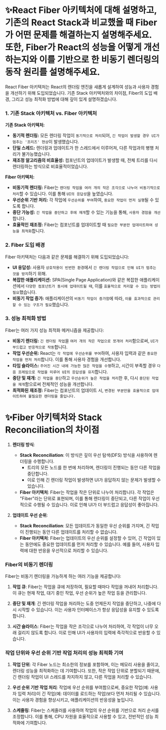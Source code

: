 # ✨React Fiber 아키텍처에 대해 설명하고, 기존의 React Stack과 비교했을 때 Fiber가 어떤 문제를 해결하는지 설명해주세요. 또한, Fiber가 React의 성능을 어떻게 개선하는지와 이를 기반으로 한 비동기 렌더링의 동작 원리를 설명해주세요.

React Fiber 아키텍처는 React의 렌더링 엔진을 새롭게 설계하여 성능과 사용자 경험을 개선하기 위해 도입되었습니다. 기존 Stack 아키텍처와의 차이점, Fiber의 도입 배경, 그리고 성능 최적화 방법에 대해 깊이 있게 설명하겠습니다.

### 1. 기존 Stack 아키텍처 vs. Fiber 아키텍처

**기존 Stack 아키텍처:**

- **동기적 렌더링:** 모든 렌더링 작업이 `동기적으로 처리`되어, `긴 작업이 발생할 경우 UI가 멈추는 '프리즈' 현상`이 발생했습니다.
- **단일 스레드:** 렌더링과 업데이트가 한 스레드에서 이루어져, 다른 작업과의 병행 처리가 불가능했습니다.
- **재조정 알고리즘의 비효율성:** 컴포넌트의 업데이트가 발생할 때, 전체 트리를 다시 렌더링하는 방식으로 비효율적이었습니다.

**Fiber 아키텍처:**

- **비동기적 렌더링:** Fiber는 `렌더링 작업을 여러 개의 작은 조각으로 나누어 비동기적으로 처리`할 수 있습니다. 이를 통해 `UI의 응답성`을 높였습니다.
- **우선순위 기반 처리:** 각 작업에 `우선순위를 부여`하여, `중요한 작업이 먼저 실행`될 수 있도록 합니다.
- **중단 가능성:** `긴 작업을 중단하고 후에 재개`할 수 있는 기능을 통해, `사용자 경험을 개선`합니다.
- **효율적인 재조정:** Fiber는 컴포넌트를 업데이트할 때 `필요한 부분만 업데이트하여 성능을 최적화`합니다.

### 2. Fiber 도입 배경

Fiber 아키텍처는 다음과 같은 문제를 해결하기 위해 도입되었습니다:

- **UI 응답성:** 사용자 `상호작용이 빈번한 환경`에서 `긴 렌더링 작업으로 인해 UI가 멈추는 것을 방지`하기 위해.
- **복잡한 애플리케이션:** SPA(Single Page Application)와 같은 복잡한 애플리케이션에서 `다양한 컴포넌트가 동시에 업데이트될 때`, 이를 `효율적으로 처리할 수 있는 방법이 필요`했습니다.
- **비동기 작업 증가:** 애플리케이션의 `비동기 작업이 증가함`에 따라, `이를 효과적으로 관리할 수 있는 구조가 필요`했습니다.

### 3. 성능 최적화 방법

Fiber는 여러 가지 성능 최적화 메커니즘을 제공합니다:

- **비동기 렌더링:** `긴 렌더링 작업`을 `여러 개의 작은 작업으로 쪼개어 처리`함으로써, `UI가 부드럽고 반응적으로 작동`합니다.
- **작업 우선순위:** React는 `각 작업에 우선순위를 부여`하여, 사용자 입력과 같은 `중요한 작업을 먼저 처리`합니다. 이를 통해 사용자 경험을 개선합니다.
- **타임 슬라이스:** `주어진 시간 내에 가능한 많은 작업을 수행`하고, 시간이 부족할 경우 `다음 프레임으로 작업을 미루어 UI의 응답성을 유지`합니다.
- **중단 및 재개:** `긴 작업을 중단`하고 `우선순위가 높은 작업을 처리`한 후, 다시 `중단된 작업을 재개`함으로써 전체적인 성능을 개선합니다.
- **최적화된 재조정:** Fiber는 컴포넌트의 업데이트 시, `변경된 부분만을 효율적으로 업데이트하여 불필요한 렌더링을 줄입니다.`

# ✨Fiber 아키텍처와 Stack Reconciliation의 차이점

1. **렌더링 방식**:

   - **Stack Reconciliation**: 이 방식은 깊이 우선 탐색(DFS) 방식을 사용하여 렌더링을 수행합니다.
     - 트리의 모든 노드를 한 번에 처리하며, 렌더링이 진행되는 동안 다른 작업을 중단합니다.
     - 이로 인해 긴 렌더링 작업이 발생하면 UI가 응답하지 않는 문제가 발생할 수 있습니다.
   - **Fiber 아키텍처**: Fiber는 작업을 작은 단위로 나누어 처리합니다. 각 작업은 "Fiber"라는 단위로 표현되며, 이를 통해 렌더링이 중단되고, 다른 작업이 우선적으로 수행될 수 있습니다. 이로 인해 UI가 더 부드럽고 응답성이 좋아집니다.

2. **업데이트 우선 순위**:
   - **Stack Reconciliation**: 모든 업데이트가 동일한 우선 순위를 가지며, 긴 작업이 진행되는 동안 다른 업데이트를 처리할 수 없습니다.
   - **Fiber 아키텍처**: Fiber는 업데이트의 우선 순위를 설정할 수 있어, 긴 작업이 있는 동안에도 중요한 업데이트를 먼저 처리할 수 있습니다. 예를 들어, 사용자 입력에 대한 반응을 우선적으로 처리할 수 있습니다.

### Fiber의 비동기 렌더링

Fiber는 비동기 렌더링을 가능하게 하는 여러 기능을 제공합니다:

1. **작업 큐**: Fiber는 작업을 큐에 저장하여, 필요할 때마다 작업을 꺼내어 처리합니다. 이 큐는 현재 작업, 대기 중인 작업, 우선 순위가 높은 작업 등을 관리합니다.

2. **중단 및 재개**: 긴 렌더링 작업을 처리하는 도중 언제든지 작업을 중단하고, 나중에 다시 시작할 수 있습니다. 이는 사용자 인터페이스가 항상 응답성을 유지할 수 있도록 합니다.

3. **시간 슬라이스**: Fiber는 작업을 작은 조각으로 나누어 처리하여, 각 작업이 너무 오래 걸리지 않도록 합니다. 이로 인해 UI가 사용자의 입력에 즉각적으로 반응할 수 있습니다.

### 작업 단위와 우선 순위 기반 작업 처리의 성능 최적화 기여

1. **작업 단위**: 각 Fiber 노드는 최소한의 정보를 포함하며, 이는 메모리 사용을 줄이고, 렌더링 성능을 최적화하는 데 기여합니다. 또한, 작은 작업 단위로 분할되기 때문에, 긴 렌더링 작업이 UI 스레드를 차지하지 않고, 다른 작업을 처리할 수 있습니다.

2. **우선 순위 기반 작업 처리**: 작업에 우선 순위를 부여함으로써, 중요한 작업(예: 사용자 입력 처리)이 긴 작업(예: 데이터를 로드하는 작업)보다 먼저 처리될 수 있습니다. 이는 사용자 경험을 향상시키고, 애플리케이션의 반응성을 높입니다.

3. **스케줄링**: Fiber는 스케줄러를 사용하여 작업의 우선 순위를 기반으로 처리 순서를 조정합니다. 이를 통해, CPU 자원을 효율적으로 사용할 수 있고, 전반적인 성능 최적화에 기여합니다.
